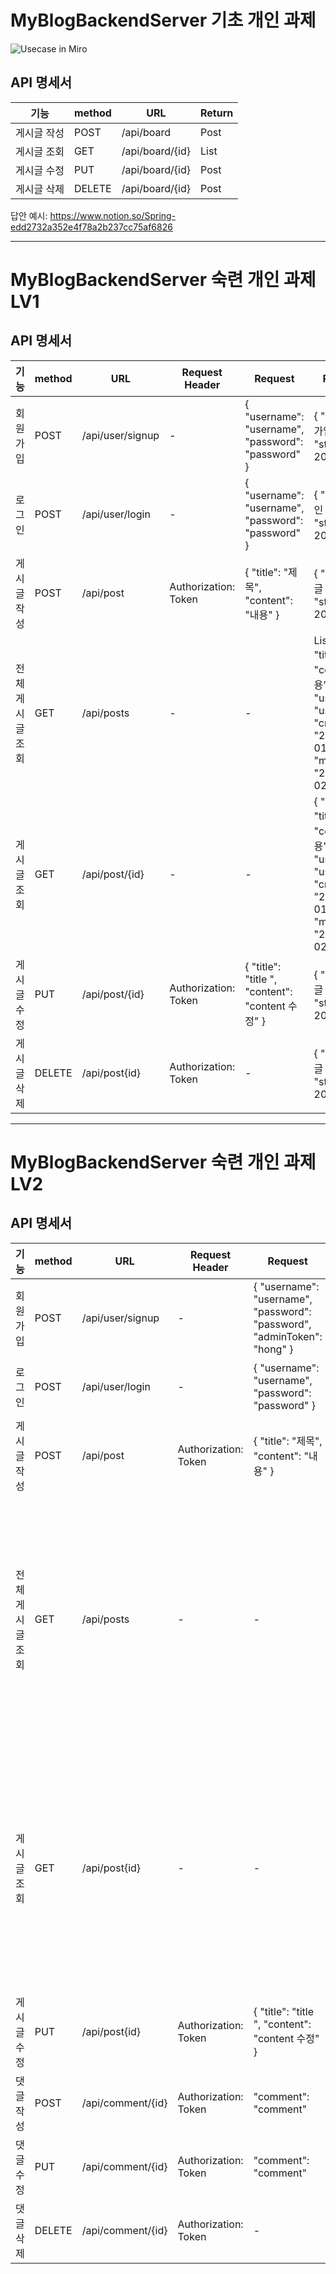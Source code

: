 # MyBlogBackendServer 기초 개인 과제
![Usecase in Miro](https://user-images.githubusercontent.com/117057843/206074412-e14f2694-c4df-42e3-8546-5227bd6d029d.jpg)
## **API 명세서**

| 기능 | method | URL | Return |
| --- | --- | --- | --- |
| 게시글 작성 | POST | /api/board | Post |
| 게시글 조회 | GET | /api/board/{id} | List<Post> |
| 게시글 수정 | PUT | /api/board/{id} | Post |
| 게시글 삭제 | DELETE | /api/board/{id} | Post |

답안 예시: https://www.notion.so/Spring-edd2732a352e4f78a2b237cc75af6826

---
# MyBlogBackendServer 숙련 개인 과제 LV1
## **API 명세서**
| 기능 | method | URL | Request Header | Request | Response | Response Header |
| --- | --- | --- | --- | --- | --- | --- |
| 회원가입 | POST | /api/user/signup | - | { "username": "username", "password": "password" } | { "msg": "회원가입 완료", "statusCode": 200 } | - |
| 로그인 | POST | /api/user/login | - | { "username": "username", "password": "password" } | { "msg": "로그인 완료", "statusCode": 200 } | Authorization: Token |
| 게시글 작성 | POST | /api/post | Authorization: Token | { "title": "제목", "content": "내용" } | { "msg": "게시글 작성 완료", "statusCode": 200 } | - |
| 전체 게시글 조회 | GET | /api/posts | - | - | List<{ "id": 1, "title": "제목", "content": "내용", "username": "username", "createdAt": "2022-12-01", "modifiedAt": "2022-12-02" }> | - |
| 게시글 조회 | GET | /api/post/{id} | - | - | { "id": 1, "title": "제목", "content": "내용", "username": "username", "createdAt": "2022-12-01", "modifiedAt": "2022-12-02" } | - |
| 게시글 수정 | PUT | /api/post/{id} | Authorization: Token | { "title": "title ", "content": "content 수정" } | { "msg": "게시글 수정 완료", "statusCode": 200 } | - |
| 게시글 삭제 | DELETE | /api/post{id} | Authorization: Token | - | { "msg": "게시글 삭제 완료", "statusCode": 200 } | - |

---
# MyBlogBackendServer 숙련 개인 과제 LV2
## **API 명세서**
| 기능 | method | URL | Request Header | Request | Response | Response Header |
| --- | --- | --- | --- | --- | --- | --- |
| 회원가입 | POST | /api/user/signup | - | { "username": "username", "password": "password", "adminToken": "hong" } | { "msg": "회원가입 완료", "statusCode": 200 } | - |
| 로그인 | POST | /api/user/login | - | { "username": "username", "password": "password" } | { "msg": "로그인 완료", "statusCode": 200 } | Authorization: Token |
| 게시글 작성 | POST | /api/post | Authorization: Token | { "title": "제목", "content": "내용" } | { "msg": "게시글 작성 완료", "statusCode": 200 } | - |
| 전체 게시글 조회 | GET | /api/posts | - | - | List<{ "id": 1, "title": "제목", "content": "내용", "username": "username", "createdAt": "2022-12-01", "modifiedAt": "2022-12-02", List<{"id": 1, "comment": "comment1", "id": 2, "comment": "comment2"}> }> | - |
| 게시글 조회 | GET | /api/post{id} | - | - | { "id": 1, "title": "제목", "content": "내용", "username": "username", "createdAt": "2022-12-01", "modifiedAt": "2022-12-02", List<{"id": 1, "comment": "comment1", "id": 2, "comment": "comment2"}> } | - |
| 게시글 수정 | PUT | /api/post{id} | Authorization: Token | { "title": "title ", "content": "content 수정" } | { "msg": "게시글 수정 완료", "statusCode": 200 } | - |
| 댓글 작성 | POST | /api/comment/{id} | Authorization: Token | "comment": "comment" | { "msg": "댓글 작성 완료", "statusCode": 200 } | - |
| 댓글 수정 | PUT | /api/comment/{id} | Authorization: Token | "comment": "comment" | { "msg": "댓글 수정 완료", "statusCode": 200 } | - |
| 댓글 삭제 | DELETE | /api/comment/{id} | Authorization: Token | - | { "msg": "댓글 삭제 완료", "statusCode": 200 } | - |
